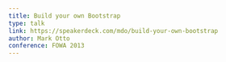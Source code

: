 ```yaml
---
title: Build your own Bootstrap
type: talk
link: https://speakerdeck.com/mdo/build-your-own-bootstrap
author: Mark Otto
conference: FOWA 2013
---
```

